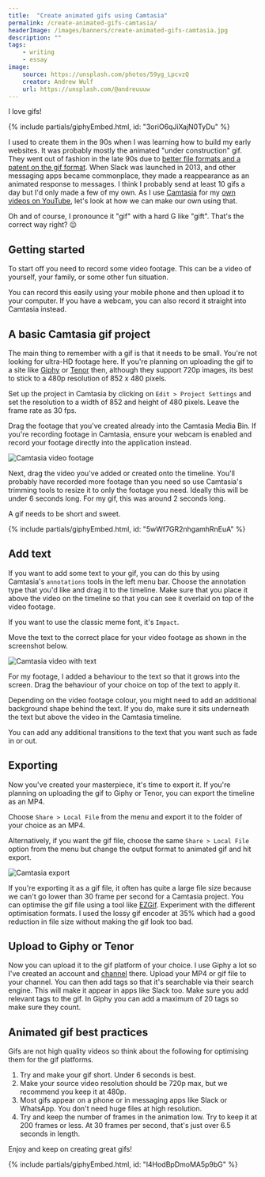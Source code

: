 ```yaml
---
title:  "Create animated gifs using Camtasia"
permalink: /create-animated-gifs-camtasia/
headerImage: /images/banners/create-animated-gifs-camtasia.jpg
description: ""
tags:
    - writing
    - essay
image:
    source: https://unsplash.com/photos/59yg_LpcvzQ
    creator: Andrew Wulf
    url: https://unsplash.com/@andreuuuw
---
```


I love gifs!

<div class="mw6 center pv2 pv4-ns">
{% include partials/giphyEmbed.html, id: "3oriO6qJiXajN0TyDu" %}
</div>

I used to create them in the 90s when I was learning how to build my early websites. It was probably mostly the animated "under construction" gif. They went out of fashion in the late 90s due to [better file formats and a patent on the gif format](https://www.smithsonianmag.com/history/brief-history-gif-early-internet-innovation-ubiquitous-relic-180963543/). When Slack was launched in 2013, and other messaging apps became commonplace, they made a reappearance as an animated response to messages. I think I probably send at least 10 gifs a day but I'd only made a few of my own. As I use [Camtasia](https://www.techsmith.com/video-editor.html) for my [own videos on YouTube]({{socialMedia.youtube.url}}), let's look at how we can make our own using that.

Oh and of course, I pronounce it "gif" with a hard G like "gift". That's the correct way right? 😉

## Getting started

To start off you need to record some video footage. This can be a video of yourself, your family, or some other fun situation.

You can record this easily using your mobile phone and then upload it to your computer. If you have a webcam, you can also record it straight into Camtasia instead.

## A basic Camtasia gif project

The main thing to remember with a gif is that it needs to be small. You're not looking for ultra-HD footage here. If you're planning on uploading the gif to a site like [Giphy](http://giphy.com/) or [Tenor](https://tenor.com/) then, although they support 720p images, its best to stick to a 480p resolution of 852 x 480 pixels.

Set up the project in Camtasia by clicking on `Edit > Project Settings` and set the resolution to a width of 852 and height of 480 pixels. Leave the frame rate as 30 fps.

Drag the footage that you've created already into the Camtasia Media Bin. If you're recording footage in Camtasia, ensure your webcam is enabled and record your footage directly into the application instead.

![Camtasia video footage](/images/posts/camtasia-video-footage.jpg)

Next, drag the video you've added or created onto the timeline. You'll probably have recorded more footage than you need so use Camtasia's trimming tools to resize it to only the footage you need. Ideally this will be under 6 seconds long. For my gif, this was around 2 seconds long.

A gif needs to be short and sweet.

<div class="mw6 center pv2 pv4-ns">
{% include partials/giphyEmbed.html, id: "5wWf7GR2nhgamhRnEuA" %}
</div>

## Add text

If you want to add some text to your gif, you can do this by using Camtasia's `annotations` tools in the left menu bar. Choose the annotation type that you'd like and drag it to the timeline. Make sure that you place it above the video on the timeline so that you can see it overlaid on top of the video footage.

If you want to use the classic meme font, it's `Impact`.

Move the text to the correct place for your video footage as shown in the screenshot below.

![Camtasia video with text](/images/posts/camtasia-video-with-text.jpg)

For my footage, I added a behaviour to the text so that it grows into the screen. Drag the behaviour of your choice on top of the text to apply it.

Depending on the video footage colour, you might need to add an additional background shape behind the text. If you do, make sure it sits underneath the text but above the video in the Camtasia timeline.

You can add any additional transitions to the text that you want such as fade in or out.

## Exporting

Now you've created your masterpiece, it's time to export it. If you're planning on uploading the gif to Giphy or Tenor, you can export the timeline as an MP4.

Choose `Share > Local File` from the menu and export it to the folder of your choice as an MP4.

Alternatively, if you want the gif file, choose the same `Share > Local File` option from the menu but change the output format to animated gif and hit export.

![Camtasia export](/images/posts/camtasia-export.jpg)

If you're exporting it as a gif file, it often has quite a large file size because we can't go lower than 30 frame per second for a Camtasia project. You can optimise the gif file using a tool like [EZGif](https://ezgif.com/optimize/). Experiment with the different optimisation formats. I used the lossy gif encoder at 35% which had a good reduction in file size without making the gif look too bad.

## Upload to Giphy or Tenor

Now you can upload it to the gif platform of your choice. I use Giphy a lot so I've created an account and [channel](https://giphy.com/channel/marclittlemore) there. Upload your MP4 or gif file to your channel. You can then add tags so that it's searchable via their search engine. This will make it appear in apps like Slack too. Make sure you add relevant tags to the gif. In Giphy you can add a maximum of 20 tags so make sure they count.

## Animated gif best practices

Gifs are not high quality videos so think about the following for optimising them for the gif platforms.

1. Try and make your gif short. Under 6 seconds is best.
1. Make your source video resolution should be 720p max, but we recommend you keep it at 480p.
1. Most gifs appear on a phone or in messaging apps like Slack or WhatsApp. You don't need huge files at high resolution. 
1. Try and keep the number of frames in the animation low. Try to keep it at 200 frames or less. At 30 frames per second, that's just over 6.5 seconds in length.

Enjoy and keep on creating great gifs!

<div class="mw6 center pv2 pv4-ns">
{% include partials/giphyEmbed.html, id: "l4HodBpDmoMA5p9bG" %}
</div>

